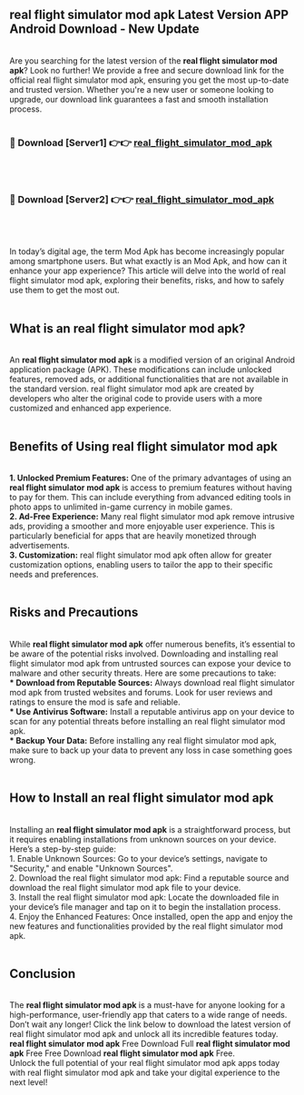 ## real flight simulator mod apk Latest Version APP Android Download - New Update
<br>
Are you searching for the latest version of the <strong>real flight simulator mod apk</strong>? Look no further! We provide a free and secure download link for the official real flight simulator mod apk, ensuring you get the most up-to-date and trusted version. Whether you're a new user or someone looking to upgrade, our download link guarantees a fast and smooth installation process.
<br>
<br>
<h3>🔴 Download [Server1] 👉👉 <a href="https://modyolo.store/real+flight+simulator+mod+apk">real_flight_simulator_mod_apk</a></h3><br>
<br>
<h3>🔴 Download [Server2] 👉👉 <a href="https://modyolo.store/real+flight+simulator+mod+apk">real_flight_simulator_mod_apk</a></h3><br>
<br>
<br>
In today’s digital age, the term Mod Apk has become increasingly popular among smartphone users. But what exactly is an Mod Apk, and how can it enhance your app experience? This article will delve into the world of real flight simulator mod apk, exploring their benefits, risks, and how to safely use them to get the most out.
<br>
<br>
<h2>What is an real flight simulator mod apk?</h2>
<br>
An <strong>real flight simulator mod apk</strong> is a modified version of an original Android application package (APK). These modifications can include unlocked features, removed ads, or additional functionalities that are not available in the standard version. real flight simulator mod apk are created by developers who alter the original code to provide users with a more customized and enhanced app experience.
<br>
<br>
<h2>Benefits of Using real flight simulator mod apk</h2>
<br>
<strong> 1. Unlocked Premium Features:</strong> One of the primary advantages of using an <strong>real flight simulator mod apk</strong> is access to premium features without having to pay for them. This can include everything from advanced editing tools in photo apps to unlimited in-game currency in mobile games.
<br>
<strong> 2. Ad-Free Experience:</strong> Many real flight simulator mod apk remove intrusive ads, providing a smoother and more enjoyable user experience. This is particularly beneficial for apps that are heavily monetized through advertisements.
<br>
<strong> 3. Customization:</strong> real flight simulator mod apk often allow for greater customization options, enabling users to tailor the app to their specific needs and preferences.
<br>
<br>
<h2>Risks and Precautions</h2>
<br>
While <strong>real flight simulator mod apk</strong> offer numerous benefits, it’s essential to be aware of the potential risks involved. Downloading and installing real flight simulator mod apk from untrusted sources can expose your device to malware and other security threats. Here are some precautions to take:
<br>
<strong> * Download from Reputable Sources:</strong> Always download real flight simulator mod apk from trusted websites and forums. Look for user reviews and ratings to ensure the mod is safe and reliable.
<br>
<strong> * Use Antivirus Software:</strong> Install a reputable antivirus app on your device to scan for any potential threats before installing an real flight simulator mod apk.
<br>
<strong> * Backup Your Data:</strong> Before installing any real flight simulator mod apk, make sure to back up your data to prevent any loss in case something goes wrong.
<br>
<br>
<h2>How to Install an real flight simulator mod apk</h2>
<br>
Installing an <strong>real flight simulator mod apk</strong> is a straightforward process, but it requires enabling installations from unknown sources on your device. Here’s a step-by-step guide:
<br>
 1. Enable Unknown Sources: Go to your device’s settings, navigate to "Security," and enable "Unknown Sources".
<br>
 2. Download the real flight simulator mod apk: Find a reputable source and download the real flight simulator mod apk file to your device.
<br>
 3. Install the real flight simulator mod apk: Locate the downloaded file in your device’s file manager and tap on it to begin the installation process.
<br>
 4. Enjoy the Enhanced Features: Once installed, open the app and enjoy the new features and functionalities provided by the real flight simulator mod apk.
<br>
<br>
<h2><strong>Conclusion</strong></h2>
<br>
The <strong>real flight simulator mod apk</strong> is a must-have for anyone looking for a high-performance, user-friendly app that caters to a wide range of needs. Don’t wait any longer! Click the link below to download the latest version of real flight simulator mod apk and unlock all its incredible features today.
<br>
<strong>real flight simulator mod apk</strong> Free Download Full <strong>real flight simulator mod apk</strong> Free Free Download <strong>real flight simulator mod apk</strong> Free.
<br>
Unlock the full potential of your real flight simulator mod apk apps today with real flight simulator mod apk and take your digital experience to the next level!